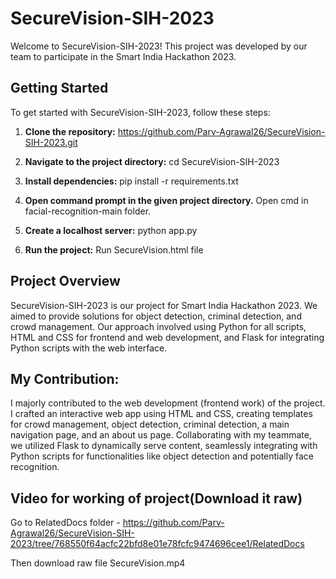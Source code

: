 # SecureVision-SIH-2023

Welcome to SecureVision-SIH-2023! This project was developed by our team to participate in the Smart India Hackathon 2023.

## Getting Started

To get started with SecureVision-SIH-2023, follow these steps:

1. **Clone the repository:**
https://github.com/Parv-Agrawal26/SecureVision-SIH-2023.git

2. **Navigate to the project directory:**
cd SecureVision-SIH-2023

3. **Install dependencies:**
pip install -r requirements.txt

4. **Open command prompt in the given project directory.**
Open cmd in facial-recognition-main folder.

5. **Create a localhost server:**
python app.py

6. **Run the project:**
Run SecureVision.html file


## Project Overview

SecureVision-SIH-2023 is our project for Smart India Hackathon 2023. We aimed to provide solutions for object detection, criminal detection, and crowd management. Our approach involved using Python for all scripts, HTML and CSS for frontend and web development, and Flask for integrating Python scripts with the web interface.

## My Contribution:
I majorly contributed to the web development (frontend work) of the project. I crafted an interactive web app using HTML and CSS, creating templates for crowd management, object detection, criminal detection, a main navigation page, and an about us page. Collaborating with my teammate, we utilized Flask to dynamically serve content, seamlessly integrating with Python scripts for functionalities like object detection and potentially face recognition.

## Video for working of project(Download it raw)
Go to RelatedDocs folder - https://github.com/Parv-Agrawal26/SecureVision-SIH-2023/tree/768550f64acfc22bfd8e01e78fcfc9474696cee1/RelatedDocs

Then download raw file SecureVision.mp4

